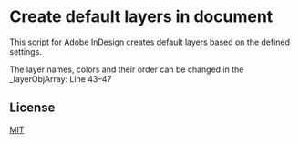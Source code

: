 # Create default layers in document

This script for Adobe InDesign creates default layers based on the defined settings.

The layer names, colors and their order can be changed in the _layerObjArray: Line 43–47

## License

[MIT](http://www.opensource.org/licenses/mit-license.php)